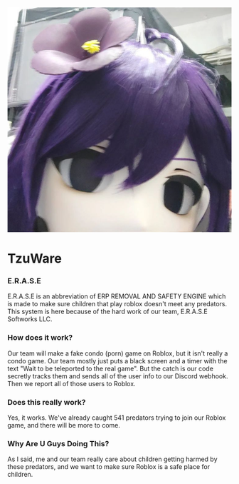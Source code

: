 ---
---

<link rel="stylesheet" href="/assets/css/style.css">

<div class="profile-header">
  <img src="/assets/img/pfp.png" alt="Profile" class="pfp">
  <div class="profile-text">

<h1>TzuWare</h1>

<h3>E.R.A.S.E</h3>
<p>
E.R.A.S.E is an abbreviation of ERP REMOVAL AND SAFETY ENGINE which is made to make sure children that play roblox doesn't meet any predators.  
This system is here because of the hard work of our team, E.R.A.S.E Softworks LLC.
</p>

<h3>How does it work?</h3>
<p>
Our team will make a fake condo (porn) game on Roblox, but it isn't really a condo game.  
Our team mostly just puts a black screen and a timer with the text "Wait to be teleported to the real game".  
But the catch is our code secretly tracks them and sends all of the user info to our Discord webhook.  
Then we report all of those users to Roblox.
</p>

<h3>Does this really work?</h3>
<p>
Yes, it works. We've already caught 541 predators trying to join our Roblox game, and there will be more to come.
</p>

<h3>Why Are U Guys Doing This?</h3>
<p>
As I said, me and our team really care about children getting harmed by these predators,  
and we want to make sure Roblox is a safe place for children.
</p>

  </div>
</div>
